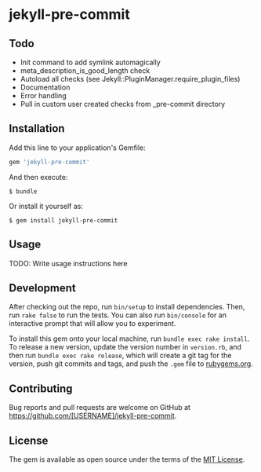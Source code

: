 # jekyll-pre-commit

## Todo

- Init command to add symlink automagically
- meta_description_is_good_length check
- Autoload all checks (see Jekyll::PluginManager.require_plugin_files)
- Documentation
- Error handling
- Pull in custom user created checks from _pre-commit directory

## Installation

Add this line to your application's Gemfile:

```ruby
gem 'jekyll-pre-commit'
```

And then execute:

    $ bundle

Or install it yourself as:

    $ gem install jekyll-pre-commit

## Usage

TODO: Write usage instructions here

## Development

After checking out the repo, run `bin/setup` to install dependencies. Then, run `rake false` to run the tests. You can also run `bin/console` for an interactive prompt that will allow you to experiment.

To install this gem onto your local machine, run `bundle exec rake install`. To release a new version, update the version number in `version.rb`, and then run `bundle exec rake release`, which will create a git tag for the version, push git commits and tags, and push the `.gem` file to [rubygems.org](https://rubygems.org).

## Contributing

Bug reports and pull requests are welcome on GitHub at https://github.com/[USERNAME]/jekyll-pre-commit.


## License

The gem is available as open source under the terms of the [MIT License](http://opensource.org/licenses/MIT).

